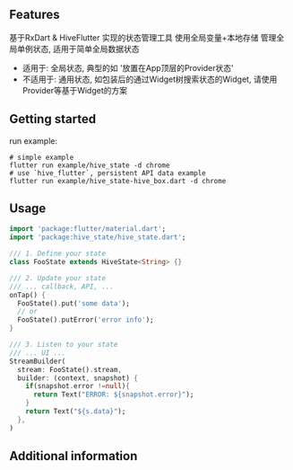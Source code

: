 ## Features
基于RxDart & HiveFlutter 实现的状态管理工具
使用全局变量+本地存储 管理全局单例状态, 适用于简单全局数据状态

- 适用于:
全局状态, 典型的如 '放置在App顶层的Provider状态'
- 不适用于:
通用状态, 如包装后的通过Widget树搜索状态的Widget, 请使用Provider等基于Widget的方案

## Getting started

run example:

```shell
# simple example
flutter run example/hive_state -d chrome
# use `hive_flutter`, persistent API data example
flutter run example/hive_state-hive_box.dart -d chrome
```

## Usage

```dart
import 'package:flutter/material.dart';
import 'package:hive_state/hive_state.dart';

/// 1. Define your state
class FooState extends HiveState<String> {}

/// 2. Update your state
/// ... callback, API, ...
onTap() {
  FooState().put('some data');
  // or
  FooState().putError('error info');
}

/// 3. Listen to your state
/// ... UI ...
StreamBuilder(
  stream: FooState().stream,
  builder: (context, snapshot) {
    if(snapshot.error !=null){
      return Text("ERROR: ${snapshot.error}");
    } 
    return Text("${s.data}");
  },
)
```

## Additional information


